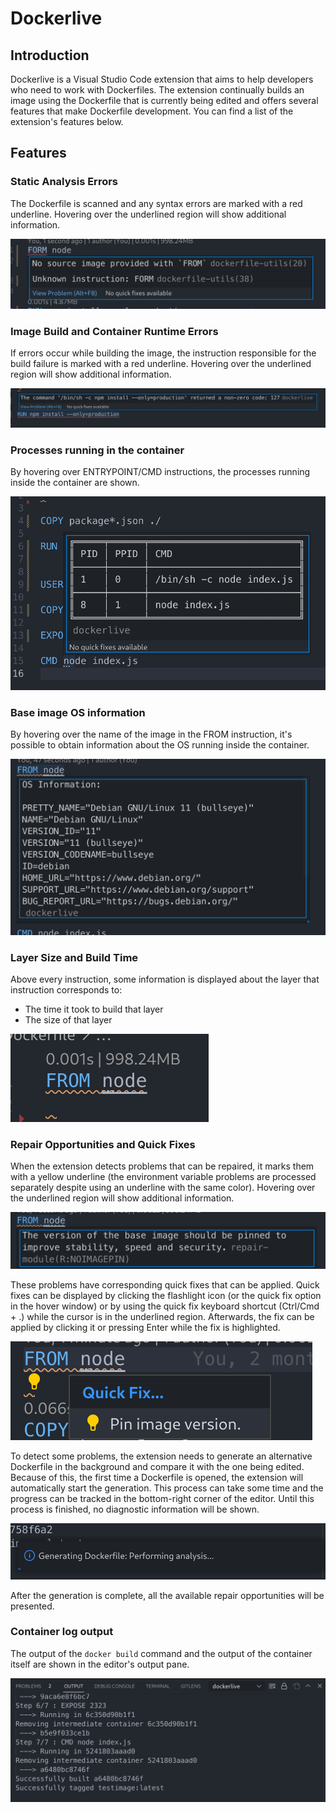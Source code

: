 # Dockerlive

## Introduction

Dockerlive is a Visual Studio Code extension that aims to help developers who need to work with Dockerfiles. The extension continually builds an image using the Dockerfile that is currently being edited and offers several features that make Dockerfile development. You can find a list of the extension's features below.

## Features

### Static Analysis Errors

The Dockerfile is scanned and any syntax errors are marked with a red underline. Hovering over the underlined region will show additional information.

![](./images/static_error.png)

### Image Build and Container Runtime Errors

If errors occur while building the image, the instruction responsible for the build failure is marked with a red underline. Hovering over the underlined region will show additional information.

![](./images/runtime_error.png)

### Processes running in the container 

By hovering over ENTRYPOINT/CMD instructions, the processes running inside the container are shown.

![](./images/container_processes.png)

### Base image OS information

By hovering over the name of the image in the FROM instruction, it's possible to obtain information about the OS running inside the container.

![](./images/os_info.png)

### Layer Size and Build Time

Above every instruction, some information is displayed about the layer that instruction corresponds to:

- The time it took to build that layer
- The size of that layer

![](./images/layer_info.png)

### Repair Opportunities and Quick Fixes

When the extension detects problems that can be repaired, it marks them with a yellow underline (the environment variable problems are processed separately despite using an underline with the same color). Hovering over the underlined region will show additional information.

![](./images/repairable_warning.png)

These problems have corresponding quick fixes that can be applied. Quick fixes can be displayed by clicking the flashlight icon (or the quick fix option in the hover window) or by using the quick fix keyboard shortcut (Ctrl/Cmd + .) while the cursor is in the underlined region. Afterwards, the fix can be applied by clicking it or pressing Enter while the fix is highlighted.

![](./images/quick_fix.png)

To detect some problems, the extension needs to generate an alternative Dockerfile in the background and compare it with the one being edited. Because of this, the first time a Dockerfile is opened, the extension will automatically start the generation. This process can take some time and the progress can be tracked in the bottom-right corner of the editor. Until this process is finished, no diagnostic information will be shown.

![](./images/generation_progress.png)

After the generation is complete, all the available repair opportunities will be presented.

### Container log output

The output of the `docker build` command and the output of the container itself are shown in the editor's output pane.

![](./images/docker_output.png)